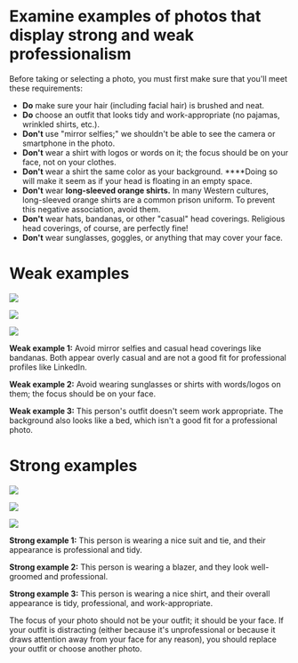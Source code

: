 # **Examine examples of photos that display strong and weak professionalism**

Before taking or selecting a photo, you must first make sure that you'll meet these requirements:

- **Do** make sure your hair (including facial hair) is brushed and neat.
- **Do** choose an outfit that looks tidy and work-appropriate (no pajamas, wrinkled shirts, etc.).
- **Don't** use "mirror selfies;" we shouldn't be able to see the camera or smartphone in the photo.
- **Don't** wear a shirt with logos or words on it; the focus should be on your face, not on your clothes.
- **Don't** wear a shirt the same color as your background. ****Doing so will make it seem as if your head is floating in an empty space.
- **Don't** wear **long-sleeved orange shirts.** In many Western cultures, long-sleeved orange shirts are a common prison uniform. To prevent this negative association, avoid them.
- **Don't** wear hats, bandanas, or other "casual" head coverings. Religious head coverings, of course, are perfectly fine!
- **Don't** wear sunglasses, goggles, or anything that may cover your face.

# Weak examples

![](https://cdn.filestackcontent.com/C2U8cpTxyIHKGtUE0h9w)

![](https://cdn.filestackcontent.com/usRkwSM8TLe3R4J8DtIv)

![](https://cdn.filestackcontent.com/MXVyw6nPSeaCoETbdVP7)

**Weak example 1:** Avoid mirror selfies and casual head coverings like bandanas. Both appear overly casual and are not a good fit for professional profiles like LinkedIn.

**Weak example 2:** Avoid wearing sunglasses or shirts with words/logos on them; the focus should be on your face.

**Weak example 3:** This person's outfit doesn't seem work appropriate. The background also looks like a bed, which isn't a good fit for a professional photo.

# Strong examples

![](https://cdn.filestackcontent.com/K3EHpu0ZS52yngXhWdK1)

![](https://cdn.filestackcontent.com/Y62slfirRdasiWUinn6b)

![](https://cdn.filestackcontent.com/XzZV8jlSaaAts49H5KHD)

**Strong example 1:** This person is wearing a nice suit and tie, and their appearance is professional and tidy.

**Strong example 2:** This person is wearing a blazer, and they look well-groomed and professional.

**Strong example 3:** This person is wearing a nice shirt, and their overall appearance is tidy, professional, and work-appropriate.

The focus of your photo should not be your outfit; it should be your face. If your outfit is distracting (either because it's unprofessional or because it draws attention away from your face for any reason), you should replace your outfit or choose another photo.
